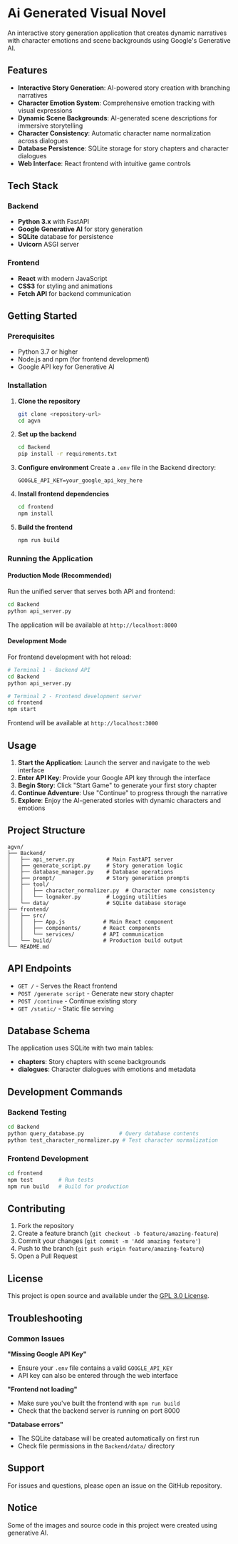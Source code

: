 # Ai Generated Visual Novel

An interactive story generation application that creates dynamic narratives with character emotions and scene backgrounds using Google's Generative AI.

## Features

- **Interactive Story Generation**: AI-powered story creation with branching narratives
- **Character Emotion System**: Comprehensive emotion tracking with visual expressions
- **Dynamic Scene Backgrounds**: AI-generated scene descriptions for immersive storytelling
- **Character Consistency**: Automatic character name normalization across dialogues
- **Database Persistence**: SQLite storage for story chapters and character dialogues
- **Web Interface**: React frontend with intuitive game controls

## Tech Stack

### Backend
- **Python 3.x** with FastAPI
- **Google Generative AI** for story generation
- **SQLite** database for persistence
- **Uvicorn** ASGI server

### Frontend
- **React** with modern JavaScript
- **CSS3** for styling and animations
- **Fetch API** for backend communication

## Getting Started

### Prerequisites

- Python 3.7 or higher
- Node.js and npm (for frontend development)
- Google API key for Generative AI

### Installation

1. **Clone the repository**
   ```bash
   git clone <repository-url>
   cd agvn
   ```

2. **Set up the backend**
   ```bash
   cd Backend
   pip install -r requirements.txt
   ```

3. **Configure environment**
   Create a `.env` file in the Backend directory:
   ```
   GOOGLE_API_KEY=your_google_api_key_here
   ```

4. **Install frontend dependencies**
   ```bash
   cd frontend
   npm install
   ```

5. **Build the frontend**
   ```bash
   npm run build
   ```

### Running the Application

#### Production Mode (Recommended)
Run the unified server that serves both API and frontend:
```bash
cd Backend
python api_server.py
```
The application will be available at `http://localhost:8000`

#### Development Mode
For frontend development with hot reload:
```bash
# Terminal 1 - Backend API
cd Backend
python api_server.py

# Terminal 2 - Frontend development server
cd frontend
npm start
```
Frontend will be available at `http://localhost:3000`

## Usage

1. **Start the Application**: Launch the server and navigate to the web interface
2. **Enter API Key**: Provide your Google API key through the interface
3. **Begin Story**: Click "Start Game" to generate your first story chapter
4. **Continue Adventure**: Use "Continue" to progress through the narrative
5. **Explore**: Enjoy the AI-generated stories with dynamic characters and emotions

## Project Structure

```
agvn/
├── Backend/
│   ├── api_server.py          # Main FastAPI server
│   ├── generate_script.py     # Story generation logic
│   ├── database_manager.py    # Database operations
│   ├── prompt/                # Story generation prompts
│   ├── tool/
│   │   ├── character_normalizer.py  # Character name consistency
│   │   └── logmaker.py        # Logging utilities
│   └── data/                  # SQLite database storage
├── frontend/
│   ├── src/
│   │   ├── App.js            # Main React component
│   │   ├── components/       # React components
│   │   └── services/         # API communication
│   └── build/                # Production build output
└── README.md
```

## API Endpoints

- `GET /` - Serves the React frontend
- `POST /generate script` - Generate new story chapter
- `POST /continue` - Continue existing story
- `GET /static/` - Static file serving

## Database Schema

The application uses SQLite with two main tables:
- **chapters**: Story chapters with scene backgrounds
- **dialogues**: Character dialogues with emotions and metadata

## Development Commands

### Backend Testing
```bash
cd Backend
python query_database.py           # Query database contents
python test_character_normalizer.py # Test character normalization
```

### Frontend Development
```bash
cd frontend
npm test        # Run tests
npm run build   # Build for production
```

## Contributing

1. Fork the repository
2. Create a feature branch (`git checkout -b feature/amazing-feature`)
3. Commit your changes (`git commit -m 'Add amazing feature'`)
4. Push to the branch (`git push origin feature/amazing-feature`)
5. Open a Pull Request

## License

This project is open source and available under the [GPL 3.0 License](LICENSE).

## Troubleshooting

### Common Issues

**"Missing Google API Key"**
- Ensure your `.env` file contains a valid `GOOGLE_API_KEY`
- API key can also be entered through the web interface

**"Frontend not loading"**
- Make sure you've built the frontend with `npm run build`
- Check that the backend server is running on port 8000

**"Database errors"**
- The SQLite database will be created automatically on first run
- Check file permissions in the `Backend/data/` directory

## Support

For issues and questions, please open an issue on the GitHub repository.

## Notice

Some of the images and source code in this project were created using generative AI.